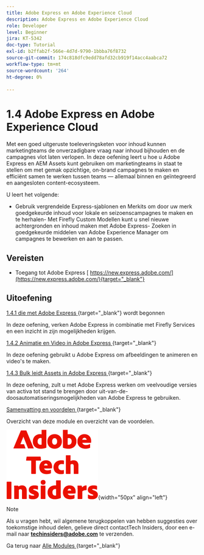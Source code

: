 ```yaml
---
title: Adobe Express en Adobe Experience Cloud
description: Adobe Express en Adobe Experience Cloud
role: Developer
level: Beginner
jira: KT-5342
doc-type: Tutorial
exl-id: b2ffab2f-566e-4d7d-9790-1bbba76f8732
source-git-commit: 174c818dfc9edd78afd32cb919f14acc4aabca72
workflow-type: tm+mt
source-wordcount: '264'
ht-degree: 0%

---
```


# 1.4 Adobe Express en Adobe Experience Cloud

Met een goed uitgeruste toeleveringsketen voor inhoud kunnen marketingteams de onverzadigbare vraag naar inhoud bijhouden en de campagnes vlot laten verlopen. In deze oefening leert u hoe u Adobe Express en AEM Assets kunt gebruiken om marketingteams in staat te stellen om met gemak opzichtige, on-brand campagnes te maken en efficiënt samen te werken tussen teams — allemaal binnen en geïntegreerd en aangesloten content-ecosysteem.

U leert het volgende:

- Gebruik vergrendelde Express-sjablonen en Merkits om door uw merk goedgekeurde inhoud voor lokale en seizoenscampagnes te maken en te herhalen- Met Firefly Custom Modellen kunt u snel nieuwe achtergronden en inhoud maken met Adobe Express- Zoeken in goedgekeurde middelen van Adobe Experience Manager om campagnes te bewerken en aan te passen.

## Vereisten

- Toegang tot Adobe Express [ https://new.express.adobe.com/](https://new.express.adobe.com/){target="_blank"}

## Uitoefening

[ 1.4.1 die met Adobe Express ](./ex1.md){target="_blank"} wordt begonnen

In deze oefening, verken Adobe Express in combinatie met Firefly Services en een inzicht in zijn mogelijkheden krijgen.

[ 1.4.2 Animatie en Video in Adobe Express ](./ex2.md){target="_blank"}

In deze oefening gebruikt u Adobe Express om afbeeldingen te animeren en video&#39;s te maken.

[ 1.4.3 Bulk leidt Assets in Adobe Express ](./ex3.md){target="_blank"}

In deze oefening, zult u met Adobe Express werken om veelvoudige versies van activa tot stand te brengen door uit-van-de-doosautomatiseringsmogelijkheden van Adobe Express te gebruiken.

[ Samenvatting en voordelen ](./summary.md){target="_blank"}

Overzicht van deze module en overzicht van de voordelen.

![ Indexen van de Tech ](./../../../assets/images/techinsiders.png){width="50px" align="left"}

>[!NOTE]
>
>Als u vragen hebt, wil algemene terugkoppelen van hebben suggesties over toekomstige inhoud delen, gelieve direct contactTech Insiders, door een e-mail naar **techinsiders@adobe.com** te verzenden.

Ga terug naar [ Alle Modules ](../../../overview.md){target="_blank"}
